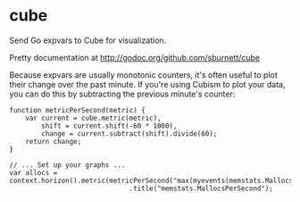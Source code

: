 cube
====

Send Go expvars to Cube for visualization.

Pretty documentation at http://godoc.org/github.com/sburnett/cube

Because expvars are usually monotonic counters, it's often useful to plot their
change over the past minute. If you're using Cubism to plot your data, you can
do this by subtracting the previous minute's counter:

	function metricPerSecond(metric) {
	    var current = cube.metric(metric),
	        shift = current.shift(-60 * 1000),
	        change = current.subtract(shift).divide(60);
	    return change;
	}

	// ... Set up your graphs ...
	var allocs = context.horizon().metric(metricPerSecond("max(myevents(memstats.Mallocs))"))
								  .title("memstats.MallocsPerSecond");
